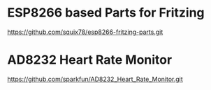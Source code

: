 # ESP8266 based Parts for Fritzing
https://github.com/squix78/esp8266-fritzing-parts.git

#  AD8232 Heart Rate Monitor 
https://github.com/sparkfun/AD8232_Heart_Rate_Monitor.git